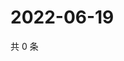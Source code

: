 # 2022-06-19

共 0 条

<!-- BEGIN WEIBO -->
<!-- 最后更新时间 Sun Jun 19 2022 13:08:10 GMT+0800 (China Standard Time) -->

<!-- END WEIBO -->
